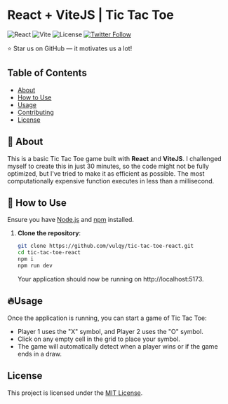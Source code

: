# React + ViteJS | Tic Tac Toe

![React](https://img.shields.io/badge/React-18.0.0-blue?style=flat&logo=react)
![Vite](https://img.shields.io/badge/Vite-4.0.0-yellow?style=flat&logo=vite)
![License](https://img.shields.io/badge/License-MIT-green)
[![Twitter Follow](https://img.shields.io/twitter/follow/elvinchauvel?style=social)](https://twitter.com/elvinchauvel)

⭐ Star us on GitHub — it motivates us a lot!

## Table of Contents

- [About](#about)
- [How to Use](#how-to-use)
- [Usage](#usage)
- [Contributing](#contributing)
- [License](#license)

## 🚀 About

This is a basic Tic Tac Toe game built with **React** and **ViteJS**. I challenged myself to create this in just 30 minutes, so the code might not be fully optimized, but I've tried to make it as efficient as possible. The most computationally expensive function executes in less than a millisecond.

## 📝 How to Use

Ensure you have [Node.js](https://nodejs.org/) and [npm](https://www.npmjs.com/) installed.

1. **Clone the repository**:

   ```bash
   git clone https://github.com/vulqy/tic-tac-toe-react.git
   cd tic-tac-toe-react
   npm i
   npm run dev
   ```

   Your application should now be running on http://localhost:5173.

## 🔥Usage

Once the application is running, you can start a game of Tic Tac Toe:

- Player 1 uses the "X" symbol, and Player 2 uses the "O" symbol.
- Click on any empty cell in the grid to place your symbol.
- The game will automatically detect when a player wins or if the game ends in a draw.

## License

This project is licensed under the [MIT License](https://choosealicense.com/licenses/mit/).
